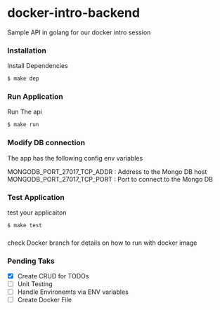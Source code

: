 # docker-intro-backend
Sample API in golang for our docker intro session

### Installation

Install Dependencies 
``` bash
$ make dep
```


### Run Application

Run The api
``` bash
$ make run
```

### Modify DB connection

The app has the following config env variables

MONGODB_PORT_27017_TCP_ADDR : Address to the Mongo DB host
MONGODB_PORT_27017_TCP_PORT : Port to connect to the Mongo DB


### Test Application

test your applicaiton
``` bash
$ make test
```

###
check Docker branch for details on how to run with docker image

### Pending Taks

- [x] Create CRUD for TODOs
- [ ] Unit Testing
- [ ] Handle Environemts via ENV variables
- [ ] Create Docker File